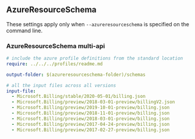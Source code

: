 ## AzureResourceSchema

These settings apply only when `--azureresourceschema` is specified on the command line.

### AzureResourceSchema multi-api

``` yaml $(azureresourceschema) && $(multiapi)
# include the azure profile definitions from the standard location
require: ../../../profiles/readme.md

output-folder: $(azureresourceschema-folder)/schemas

# all the input files across all versions
input-file:
  - Microsoft.Billing/stable/2020-05-01/billing.json
  - Microsoft.Billing/preview/2018-03-01-preview/billingV2.json
  - Microsoft.Billing/preview/2019-10-01-preview/billing.json
  - Microsoft.Billing/preview/2018-11-01-preview/billing.json
  - Microsoft.Billing/preview/2018-03-01-preview/billing.json
  - Microsoft.Billing/preview/2017-04-24-preview/billing.json
  - Microsoft.Billing/preview/2017-02-27-preview/billing.json

```